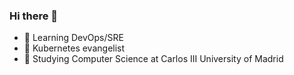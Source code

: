 ### Hi there 👋
- 🐳  Learning DevOps/SRE
- 📖  Kubernetes evangelist
- 🌱  Studying Computer Science at Carlos III University of Madrid
